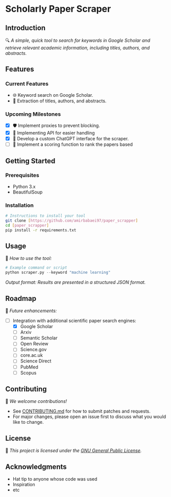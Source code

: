 
# Scholarly Paper Scraper

## Introduction
🔍 _A simple, quick tool to search for keywords in Google Scholar and retrieve relevant academic information, including titles, authors, and abstracts._

## Features
### Current Features
- 🌐 Keyword search on Google Scholar.
- 📑 Extraction of titles, authors, and abstracts.

### Upcoming Milestones
- [x] 🛡️ Implement proxies to prevent blocking.
- [x] 💬 Implementing API for easier handling
- [x] 💬 Develop a custom ChatGPT interface for the scraper.
- [ ] 📄 Implement a scoring function to rank the papers based

## Getting Started
### Prerequisites
  - Python 3.x
  - BeautifulSoup

### Installation
```bash
# Instructions to install your tool
git clone [https://github.com/amirbabaei97/paper_scrapper]
cd [paper_scrapper]
pip install -r requirements.txt
```

## Usage
🚀 _How to use the tool:_
```python
# Example command or script
python scraper.py --keyword "machine learning"
```
_Output format: Results are presented in a structured JSON format._

## Roadmap
🚧 _Future enhancements:_
- [ ] Integration with additional scientific paper search engines:
  - [x] Google Scholar 
  - [ ] Arxiv
  - [ ] Semantic Scholar
  - [ ] Open Review
  - [ ] Science.gov
  - [ ] core.ac.uk
  - [ ] Science Direct
  - [ ] PubMed
  - [ ] Scopus

## Contributing
🤝 _We welcome contributions!_
- See [CONTRIBUTING.md](#) for how to submit patches and requests.
- For major changes, please open an issue first to discuss what you would like to change.

## License
📄 _This project is licensed under the [GNU General Public License](https://www.gnu.org/licenses/gpl-3.0.en.html)._

## Acknowledgments
- Hat tip to anyone whose code was used
- Inspiration
- etc
